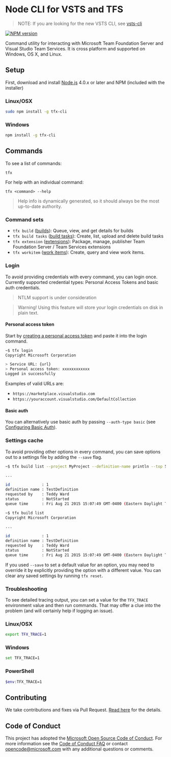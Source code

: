 # Node CLI for VSTS and TFS

> NOTE: If you are looking for the new VSTS CLI, see [vsts-cli](https://github.com/microsoft/vsts-cli)

[![NPM version](https://badge.fury.io/js/tfx-cli.svg)](http://badge.fury.io/js/tfx-cli)

Command utility for interacting with Microsoft Team Foundation Server and Visual Studio Team Services. It is cross platform and supported on Windows, OS X, and Linux.

## Setup

First, download and install [Node.js](http://nodejs.org) 4.0.x or later and NPM (included with the installer)

### Linux/OSX
```bash
sudo npm install -g tfx-cli
```

### Windows
```bash
npm install -g tfx-cli
```

## Commands

To see a list of commands:
```
tfx
```

For help with an individual command:
```
tfx <command> --help
```

> Help info is dynamically generated, so it should always be the most up-to-date authority.

### Command sets

* `tfx build` ([builds](docs/builds.md)): Queue, view, and get details for builds
* `tfx build tasks` ([build tasks](docs/buildtasks.md)): Create, list, upload and delete build tasks
* `tfx extension` ([extensions](docs/extensions.md)): Package, manage, publisher Team Foundation Server / Team Services extensions
* `tfx workitem` ([work items](docs/workitems.md)): Create, query and view work items.

### Login

To avoid providing credentials with every command, you can login once. Currently supported credential types: Personal Access Tokens and basic auth credentials.

> NTLM support is under consideration

> Warning! Using this feature will store your login credentials on disk in plain text.

#### Personal access token

Start by [creating a personal access token](http://roadtoalm.com/2015/07/22/using-personal-access-tokens-to-access-visual-studio-online) and paste it into the login command.

```bash
~$ tfx login
Copyright Microsoft Corporation

> Service URL: {url}
> Personal access token: xxxxxxxxxxxx
Logged in successfully
```

Examples of valid URLs are:

* `https://marketplace.visualstudio.com` 
* `https://youraccount.visualstudio.com/DefaultCollection`

#### Basic auth

You can alternatively use basic auth by passing `--auth-type basic` (see [Configuring Basic Auth](docs/configureBasicAuth.md)).

### Settings cache

To avoid providing other options in every command, you can save options out to a settings file by adding the `--save` flag.

```bash
~$ tfx build list --project MyProject --definition-name println --top 5 --save

...

id              : 1
definition name : TestDefinition
requested by    : Teddy Ward
status          : NotStarted
queue time      : Fri Aug 21 2015 15:07:49 GMT-0400 (Eastern Daylight Time)

~$ tfx build list
Copyright Microsoft Corporation

...

id              : 1
definition name : TestDefinition
requested by    : Teddy Ward
status          : NotStarted
queue time      : Fri Aug 21 2015 15:07:49 GMT-0400 (Eastern Daylight Time)
```

If you used `--save` to set a default value for an option, you may need to override it by explicitly providing the option with a different value. You can clear any saved settings by running `tfx reset`. 

### Troubleshooting

To see detailed tracing output, you can set a value for the `TFX_TRACE` environment value and then run commands.  That may offer a clue into the problem (and will certainly help if logging an issue).

### Linux/OSX
```bash
export TFX_TRACE=1
```

### Windows
```bash
set TFX_TRACE=1
```

### PowerShell
```bash
$env:TFX_TRACE=1
```

## Contributing

We take contributions and fixes via Pull Request. [Read here](docs/contributions.md) for the details.

## Code of Conduct

This project has adopted the [Microsoft Open Source Code of Conduct](https://opensource.microsoft.com/codeofconduct/). For more information see the [Code of Conduct FAQ](https://opensource.microsoft.com/codeofconduct/faq/) or contact [opencode@microsoft.com](mailto:opencode@microsoft.com) with any additional questions or comments.
